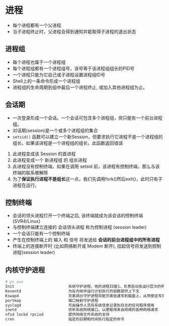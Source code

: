 # 进程
- 每个进程都有一个父进程
- 当子进程终止时，父进程会得到通知并能取得子进程的退出状态

## 进程组
- 每个进程也属于一个进程组
- 每个进程组都有一个进程组号，该号等于该进程组组长的PID号
- 一个进程只能为它自己或子进程设置进程组ID号
- Shell上的一条命令形成一个进程组
- 进程组的生命周期到组中最后一个进程终止, 或加入其他进程组为止。

## 会话期
- 一次登录形成一个会话。一个会话可包含多个进程组，但只能有一个前台进程组。
- 对话期(session)是一个或多个进程组的集合
- `setsid()` 函数可以建立一个新Session，但要求执行它进程不是一个进程组的组长，如果该进程是一个进程组的组长，此函数返回错误
1. 此进程变成该 Session 的首进程
1. 此进程变成一个 新进程组 的 组长进程
1. 此进程没有控制终端，如果在调用 setsid 前，该进程有控制终端，那么与该终端的联系被解除
1. 为了**保证执行进程不是组长**这一点，我们先调用fork()然后exit()，此时只有子进程在运行，

## 控制终端
- 会话的领头进程打开一个终端之后, 该终端就成为该会话的控制终端 (SVR4/Linux)
- 与控制终端建立连接的 会话领头进程 称为控制进程 (session leader)
- 一个会话只能有一个控制终端
- 产生在控制终端上的 输入 和 信号 将发送给 **会话的前台进程组中的所有进程**
- 终端上的连接断开时 (比如网络断开或 Modem 断开), 挂起信号将发送到控制进程(session leader)

##  内核守护进程
```bash
# ps aux
Init                        系统守护进程，他的进程ID是1，负责启动各运行层次的特定服务
Keventd                     为在内核中运行计划执行的函数提供上下文
Kswapd                      页面调出守护进程将脏页面低速写到磁盘上，从而使这写页面在需要时仍可回收使用
portmap                     端口映射守护进程
syslogd                     可由操作人员将系统信息记录到日志的任何程序使用
inetd                       侦听系统网络接口，以便取得来自网络的各种网络请求
nfsd lockd rpciod           提供网络文件系统的支持
cron                        指定的日期和时间执行指定的命令
```
